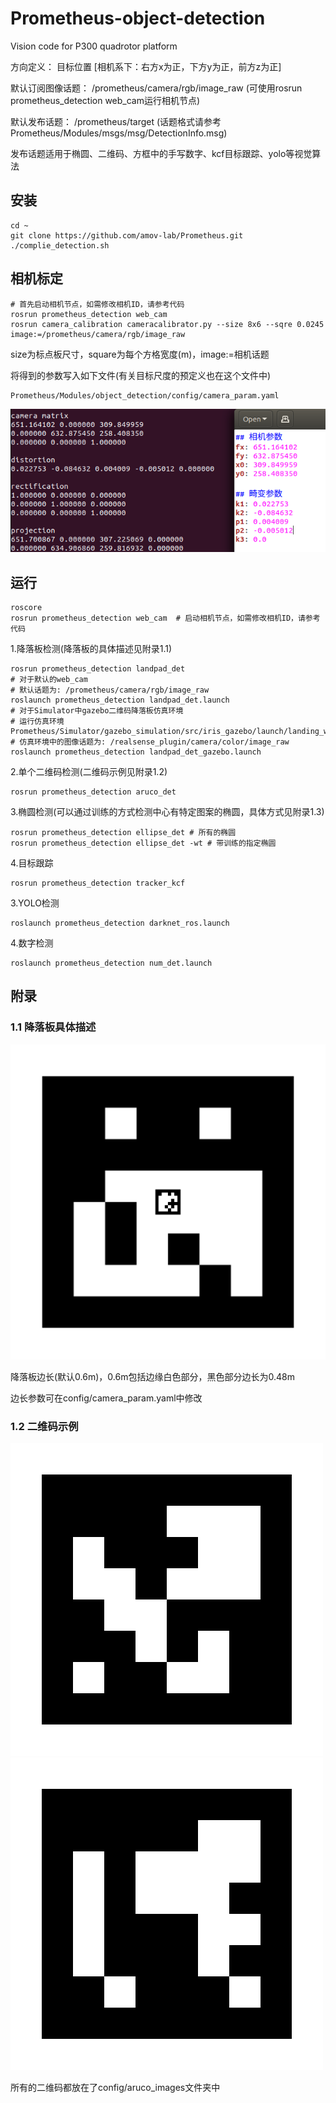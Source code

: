 # Prometheus-object-detection
Vision code for P300 quadrotor platform

方向定义： 目标位置 [相机系下：右方x为正，下方y为正，前方z为正]

默认订阅图像话题： /prometheus/camera/rgb/image_raw  (可使用rosrun prometheus_detection web_cam运行相机节点)

默认发布话题：  /prometheus/target (话题格式请参考Prometheus/Modules/msgs/msg/DetectionInfo.msg)

发布话题适用于椭圆、二维码、方框中的手写数字、kcf目标跟踪、yolo等视觉算法

## 安装
```
cd ~
git clone https://github.com/amov-lab/Prometheus.git
./complie_detection.sh
```

## 相机标定
```
# 首先启动相机节点，如需修改相机ID，请参考代码
rosrun prometheus_detection web_cam
rosrun camera_calibration cameracalibrator.py --size 8x6 --sqre 0.0245 image:=/prometheus/camera/rgb/image_raw
```
size为标点板尺寸，square为每个方格宽度(m)，image:=相机话题

将得到的参数写入如下文件(有关目标尺度的预定义也在这个文件中)
```
Prometheus/Modules/object_detection/config/camera_param.yaml
```
![camera_calibration](config/camera_calibration.png)

## 运行
```
roscore
rosrun prometheus_detection web_cam  # 启动相机节点，如需修改相机ID，请参考代码
```
1.降落板检测(降落板的具体描述见附录1.1)
```
rosrun prometheus_detection landpad_det
# 对于默认的web_cam 
# 默认话题为: /prometheus/camera/rgb/image_raw
roslaunch prometheus_detection landpad_det.launch
# 对于Simulator中gazebo二维码降落板仿真环境
# 运行仿真环境 Prometheus/Simulator/gazebo_simulation/src/iris_gazebo/launch/landing_with_qrcode.launch
# 仿真环境中的图像话题为: /realsense_plugin/camera/color/image_raw
roslaunch prometheus_detection landpad_det_gazebo.launch
```
2.单个二维码检测(二维码示例见附录1.2)
```
rosrun prometheus_detection aruco_det
```
3.椭圆检测(可以通过训练的方式检测中心有特定图案的椭圆，具体方式见附录1.3)
```
rosrun prometheus_detection ellipse_det # 所有的椭圆
rosrun prometheus_detection ellipse_det -wt # 带训练的指定椭圆
```
4.目标跟踪
```
rosrun prometheus_detection tracker_kcf
```
3.YOLO检测
```
roslaunch prometheus_detection darknet_ros.launch
```
4.数字检测
```
roslaunch prometheus_detection num_det.launch
```

## 附录
### 1.1 降落板具体描述

![landpad](config/landpad/landpad.png)

降落板边长(默认0.6m)，0.6m包括边缘白色部分，黑色部分边长为0.48m

边长参数可在config/camera_param.yaml中修改

### 1.2 二维码示例

![DICT_6X6_250_0](config/aruco_images/DICT_6X6_250_0.png)
![DICT_6X6_250_1](config/aruco_images/DICT_6X6_250_1.png)

所有的二维码都放在了config/aruco_images文件夹中
